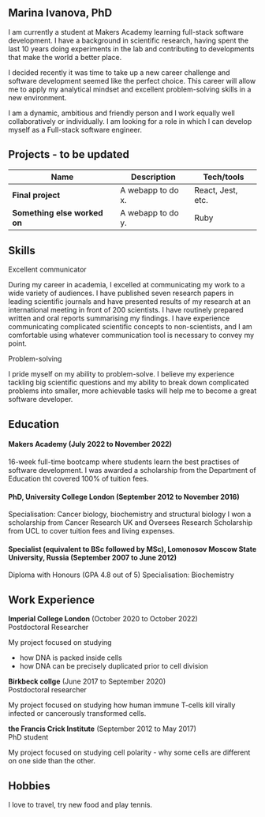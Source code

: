 ## Marina Ivanova, PhD

I am currently a student at Makers Academy learning full-stack software development. I have a background in scientific research, having spent the last 10 years doing experiments in the lab and contributing to developments that make the world a better place. 

I decided recently it was time to take up a new career challenge and software development seemed like the perfect choice. This career will allow me to apply my analytical mindset and excellent problem-solving skills in a new environment. 

I am a dynamic, ambitious and friendly person and I work equally well collaboratively or individually. I am looking for a role in which I can develop myself as a Full-stack software engineer. 

## Projects - to be updated

| Name                         | Description       | Tech/tools        |
| ---------------------------- | ----------------- | ----------------- |
| **Final project**            | A webapp to do x. | React, Jest, etc. |
| **Something else worked on** | A webapp to do y. | Ruby              |


## Skills

Excellent communicator

During my career in academia, I excelled at communicating my work to a wide variety of audiences. I have published seven research papers in 
leading scientific journals and have presented results of my research at an international meeting in front of 200 scientists. I have 
routinely prepared written and oral reports summarising my findings. I have experience communicating complicated scientific concepts 
to non-scientists, and I am comfortable using whatever communication tool is necessary to convey my point.  

Problem-solving

I pride myself on my ability to problem-solve. I believe my experience tackling big scientific questions and my ability to break 
down complicated problems into smaller, more achievable tasks will help me to become a great software developer.

## Education

#### Makers Academy (July 2022 to November 2022)
16-week full-time bootcamp where students learn the best practises of software development. 
I was awarded a scholarship from the Department of Education tht covered 100% of tuition fees.

#### PhD, University College London (September 2012 to November 2016)
Specialisation: Cancer biology, biochemistry and structural biology
I won a scholarship from Cancer Research UK and Oversees Research Scholarship from UCL to cover tuition fees and living expenses.

#### Specialist (equivalent to BSc followed by MSc), Lomonosov Moscow State University, Russia (September 2007 to June 2012)
Diploma with Honours (GPA 4.8 out of 5)
Specialisation: Biochemistry

## Work Experience

**Imperial College London** (October 2020 to October 2022)  
Postdoctoral Researcher

My project focused on studying 
 - how DNA is packed inside cells 
 - how DNA can be precisely duplicated prior to cell division

**Birkbeck collge** (June 2017 to September 2020)  
Postdoctoral researcher

My project focused on studying how human immune T-cells kill virally infected or cancerously transformed cells.

**the Francis Crick Institute** (September 2012 to May 2017)  
PhD student

My project focused on studying cell polarity - why some cells are different on one side than the other.

## Hobbies

I love to travel, try new food and play tennis.

